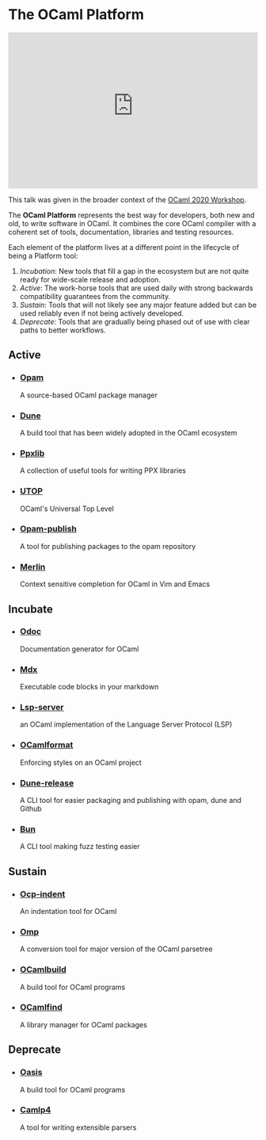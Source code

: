 <!-- ((! set title OCaml Platform !)) ((! set platform !)) -->
<!-- ((! set nobreadcrumb !)) -->

<div class="container">
    <h1>The OCaml Platform</h1>
    <div class="row">
        <div id="platform-logo" class="span6">
            <iframe title="State of the OCaml Platform 2020" width="100%" height="315" src="https://www.youtube-nocookie.com/embed/E8T_4zqWmq8" frameborder="0" allow="accelerometer; autoplay; clipboard-write; encrypted-media; gyroscope; picture-in-picture" allowfullscreen></iframe>
            <p>This talk was given in the broader context of the <a href="/meetings/ocaml/2020/">OCaml 2020 Workshop</a>.</p>
        </div>
        <section id="platform-leader" class="span6">
            <p>The <strong>OCaml Platform</strong> represents the best way for developers, both new and old, to write software in OCaml. It combines the core OCaml compiler with a coherent set of tools, documentation, libraries and testing resources. </p>
            <p>Each element of the platform lives at a different point in the lifecycle of being a Platform tool:</p>
            <ol>
                <li><em>Incubation</em>: New tools that fill a gap in the ecosystem but are not quite ready for wide-scale release and adoption.</li>
                <li><em>Active</em>: The work-horse tools that are used daily with strong backwards compatibility guarantees from the community.</li>
                <li><em>Sustain</em>: Tools that will not likely see any major feature added but can be used reliably even if not being actively developed.</li>
                <li><em>Deprecate</em>: Tools that are gradually being phased out of use with clear paths to better workflows.</li>
            </ol>
        </section>
    </div>
    <div class="row">
        <section class="span6 condensed">
            <h1 class="ruled">Active</h1>
            <ul class="news-feed">
                <li>
                    <article>
                        <h1><a href="https://opam.ocaml.org/" target="_blank" rel="noopener">Opam</a></h1>
                        <p>A source-based OCaml package manager</p>
                    </article>
                </li>
                <li>
                    <article>
                        <h1><a href="https://github.com/ocaml/dune" target="_blank" rel="noopener">Dune</a></h1>
                        <p>A build tool that has been widely adopted in the OCaml ecosystem</p>
                    </article>
                </li>
                <li>
                    <article>
                        <h1><a href="https://github.com/ocaml-ppx/ppxlib" target="_blank" rel="noopener">Ppxlib</a></h1>
                        <p>A collection of useful tools for writing PPX libraries</p>
                    </article>
                </li>
                <li>
                    <article>
                        <h1><a href="https://github.com/ocaml-community/utop" target="_blank" rel="noopener">UTOP</a></h1>
                        <p>OCaml's Universal Top Level</p>
                    </article>
                </li>
                <li>
                    <article>
                        <h1><a href="https://github.com/ocaml-opam/opam-publish" target="_blank" rel="noopener">Opam-publish</a></h1>
                        <p>A tool for publishing packages to the opam repository</p>
                    </article>
                </li>
                <li>
                    <article>
                        <h1><a href="https://github.com/ocaml/merlin" target="_blank" rel="noopener">Merlin</a></h1>
                        <p>Context sensitive completion for OCaml in Vim and Emacs</p>
                    </article>
                </li>
            </ul>
        </section>
        <section class="span6 condensed">
            <h1 class="ruled">Incubate</h1>
            <ul class="news-feed">
                <li>
                    <article>
                        <h1><a href="https://github.com/ocaml/odoc" target="_blank" rel="noopener">Odoc</a></h1>
                        <p>Documentation generator for OCaml</p>
                    </article>
                </li>   
                <li>
                    <article>
                        <h1><a href="https://github.com/realworldocaml/mdx" target="_blank" rel="noopener">Mdx</a></h1>
                        <p>Executable code blocks in your markdown</p>
                    </article>
                </li>
                <li>
                    <article>
                        <h1><a href="https://github.com/ocaml/ocaml-lsp" target="_blank" rel="noopener">Lsp-server</a></h1>
                        <p>an OCaml implementation of the Language Server Protocol (LSP)</p>
                    </article>
                </li>
                <li>
                    <article>
                        <h1><a href="https://github.com/ocaml-ppx/ocamlformat" target="_blank" rel="noopener">OCamlformat</a></h1>
                        <p>Enforcing styles on an OCaml project</p>
                    </article>
                </li>
                <li>
                    <article>
                        <h1><a href="https://github.com/ocamllabs/dune-release" target="_blank" rel="noopener">Dune-release</a></h1>
                        <p>A CLI tool for easier packaging and publishing with opam, dune and Github</p>
                    </article>
                </li>
                <li>
                    <article>
                        <h1><a href="https://github.com/yomimono/ocaml-bun" target="_blank" rel="noopener">Bun</a></h1>
                        <p>A CLI tool making fuzz testing easier</p>
                    </article>
                </li>
            </ul>
        </section>
    </div>
    <div class="row">
        <section class="span6 condensed">
            <h1 class="ruled">Sustain</h1>
            <ul class="news-feed">
                <li>
                    <article>
                        <h1><a href="https://github.com/OCamlPro/ocp-indent" target="_blank" rel="noopener">Ocp-indent</a></h1>
                        <p>An indentation tool for OCaml</p>
                    </article>
                </li>
                <li>
                    <article>
                        <h1><a href="https://github.com/ocaml-ppx/ocaml-migrate-parsetree" target="_blank" rel="noopener">Omp</a></h1>
                        <p>A conversion tool for major version of the OCaml parsetree</p>
                    </article>
                </li>
                <li>
                    <article>
                        <h1><a href="https://github.com/ocaml/ocamlbuild" target="_blank" rel="noopener">OCamlbuild</a></h1>
                        <p>A build tool for OCaml programs</p>
                    </article>
                </li>
                <li>
                    <article>
                        <h1><a href="https://github.com/ocaml/ocamlfind" target="_blank" rel="noopener">OCamlfind</a></h1>
                        <p>A library manager for OCaml packages</p>
                    </article>
                </li>
            </ul>
        </section>
        <section class="span6 condensed">
            <h1 class="ruled">Deprecate</h1>
            <ul class="news-feed">
                <li>
                    <article>
                        <h1><a href="https://github.com/ocaml/oasis" target="_blank" rel="noopener">Oasis</a></h1>
                        <p>A build tool for OCaml programs</p>
                    </article>
                </li>
                <li>
                    <article>
                        <h1><a href="https://github.com/camlp4/camlp4" target="_blank" rel="noopener">Camlp4</a></h1>
                        <p>A tool for writing extensible parsers</p>
                    </article>
                </li>
            </ul>
        </section>
    </div>
</div>

